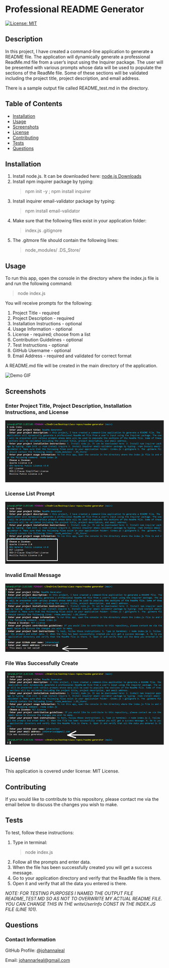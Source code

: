 # Professional README Generator

[![License: MIT](https://img.shields.io/badge/License-MIT-yellow.svg)](https://opensource.org/licenses/MIT)

## Description

In this project, I have created a command-line application to generate a README file. The application will dynamically generate a professional ReadMe.md file from a user’s input using the Inquirer package. The user will be presented with various prompts whose data will be used to populate the sections of the ReadMe file. Some of these sections will be validated including the project title, project description, and email address.

There is a sample output file called README_test.md in the directory.

## Table of Contents

* [Installation](#installation)
* [Usage](#usage)
* [Screenshots](#screenshots)
* [License](#license)
* [Contributing](#contributing)
* [Tests](#tests)
* [Questions](#questions)

## Installation

1. Install node.js. It can be downloaded here: [node.js Downloads](https://nodejs.org/en/download/)
2. Install npm inquirer package by typing:
    >npm init -y ; npm install inquirer
3. Install inquirer email-validator package by typing:
    >npm install email-validator
4. Make sure that the following files exist in your application folder:
    >index.js
    >.gitignore
5. The .gitmore file should contain the following lines:
    >node_modules/
    >.DS_Store/

## Usage

To run this app, open the console in the directory where the index.js file is and run the following command:
>node index.js

You will receive prompts for the following:

1. Project Title - required
2. Project Description - required
3. Installation Instructions - optional
4. Usage Information - optional
5. License - required; choose from a list
6. Contribution Guidelines - optional
7. Test Instructions - optional
8. GitHub Username - optional
9. Email Address - required and validated for correct format

A README.md file will be created in the main directory of the application.

![Demo GIF](./images/ReadMeGeneratorWalkthrough.gif)

## Screenshots

### Enter Project Title, Project Description, Installation Instructions, and License

![Enter ReadMe File Data](./images/enter-data.PNG)

### License List Prompt

![Choose License from List](./images/license-prompt.PNG)

### Invalid Email Message

![Invalid Email Message](./images/invalid-email.PNG)

### File Was Successfully Create

![File Was Successfully Created](./images/file-created.PNG)

## License

This application is covered under license: MIT License.

## Contributing

If you would like to contribute to this repository, please contact me via the email below to discuss the changes you wish to make.

## Tests

To test, follow these instructions:

1. Type in terminal:
    > node index.js
2. Follow all the prompts and enter data.
3. When the file has been successfully created you will get a success message.
4. Go to your application directory and verify that the ReadMe file is there.
5. Open it and verify that all the data you entered is there.

_NOTE: FOR TESTING PURPOSES I NAMED THE OUTPUT FILE README_TEST.MD SO AS NOT TO OVERWRITE MY ACTUAL README FILE. YOU CAN CHANGE THIS IN THE writeUserInfo CONST IN THE INDEX.JS FILE (LINE 101)._

## Questions

### Contact Information

GitHub Profile: [@johannaleal](http://github.com/johannaleal)

Email: <johannarleal@gmail.com>
